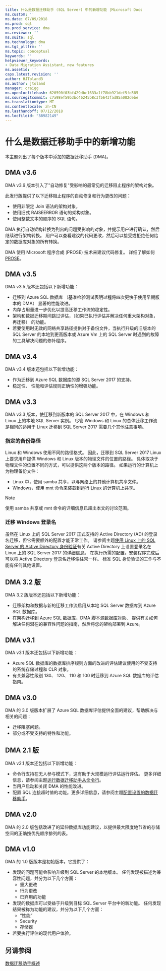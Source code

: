 ```yaml
---
title: 什么是数据迁移助手 (SQL Server) 中的新增功能 |Microsoft Docs
ms.custom: ''
ms.date: 07/09/2018
ms.prod: sql
ms.prod_service: dma
ms.reviewer: ''
ms.suite: sql
ms.technology: dma
ms.tgt_pltfrm: ''
ms.topic: conceptual
keywords: ''
helpviewer_keywords:
- Data Migration Assistant, new features
ms.assetid: ''
caps.latest.revision: ''
author: HJToland3
ms.author: jtoland
manager: craigg
ms.openlocfilehash: 620590f03bf429dbc1633a1f78bb921def5fd585
ms.sourcegitcommit: c7a98ef59b3bc46245b8c3f5643fad85a082debe
ms.translationtype: MT
ms.contentlocale: zh-CN
ms.lasthandoff: 07/12/2018
ms.locfileid: "38982149"
---
```

# <a name="whats-new-in-data-migration-assistant"></a>什么是数据迁移助手中的新增功能
本主题列出了每个版本中添加的数据迁移助手 (DMA)。

## <a name="dma-v36"></a>DMA v3.6
DMA v3.6 版本引入了"自动修复"受影响的最常见的迁移阻止程序的架构对象。

此发行版提供了以下迁移阻止程序的自动修复和行为更改的问题：
- 使用非限定 Join 语法的架构对象。
- 使用旧式 RAISEERROR 语句的架构对象。
- 使用整数文本的顺序的 SQL 语句。

DMA 执行自动架构转换为列出的问题受影响的对象，并提示用户进行确认，然后继续进行架构转换。 用户可以查看建议的代码更改，然后可以接受或拒绝任何给定的数据库对象的所有转换。

DMA 使用 Microsoft 程序合成 (PROSE) 技术来建议代码修复。 详细了解如何[PROSE](https://microsoft.github.io/prose/)。

## <a name="dma-v35"></a>DMA v3.5
DMA v3.5 版本还包括以下新增功能：
- 迁移到 Azure SQL 数据库 （基准检验测试表明过程将四次更快于使用早期版本的 DMA） 显著的性能改进。
- 内存占用量进一步优化以提高迁移工作流的稳定性。
- 架构和数据迁移期间跳过评估，（如果已执行评估并解决任何重大架构对象，再迁移） 的功能。
- 若要使用时无效的网络共享路径提供对于备份文件，当执行升级的旧版本的 SQL Server 的本地到更高版本或 Azure Vm 上的 SQL Server 时遇到的故障的工具解决问题的修补程序。

## <a name="dma-v34"></a>DMA v3.4
DMA v3.4 版本还包括以下新增功能：
- 作为迁移到 Azure SQL 数据库的源 SQL Server 2017 的支持。
- 稳定性、 性能和评估规则正确性的增强功能。

## <a name="dma-v33"></a>DMA v3.3
DMA v3.3 版本，使迁移到新版本的 SQL Server 2017 中，在 Windows 和 Linux 上的本地 SQL Server 实例。 尽管 Windows 和 Linux 的总体迁移工作流是相同的适用于 Linux 迁移到 SQL Server 2017 需要几个其他注意事项。

### <a name="specifying-the-back-up-path"></a>指定的备份路径
Linux 和 Windows 使用不同的路径格式。 因此，迁移到 SQL Server 2017 Linux 上要求用户提供 Windows 和 Linux 版本的物理文件的位置的路径。 具体取决于物理文件的位置不同的方式，可以提供这两个版本的路径。
如果运行的计算机上为物理备份文件：
- Linux 中，使用 samba 共享，以与网络上的其他计算机共享文件。
- Windows，使用 mnt 命令来装载到运行 Linux 的计算机上共享。

> [!NOTE]
> 使用 samba 共享或 mnt 命令的详细信息已超出本文的讨论范围。

### <a name="migrating-windows-logins"></a>迁移 Windows 登录名
虽然在 Linux 上的 SQL Server 2017 正式支持的 Active Directory (AD) 的登录名迁移，但它需要额外的配置才能正常工作。 请参阅主题[使用 Linux 上的 SQL Server 的 Active Directory 身份验证](https://docs.microsoft.com/sql/linux/sql-server-linux-active-directory-authentication)有关 Active Directory 上设置登录名在 Linux 上的 SQL Server 2017 的详细信息。 在执行所需的配置，安装程序完成后可以将 Active Directory 登录名迁移像往常一样。 标准 SQL 身份验证的工作与不能有任何其他设置。

## <a name="dma-v32"></a>DMA 3.2 版
DMA 3.2 版版本还包括以下新增功能：

- 迁移架构和数据与新的迁移工作流启用从本地 SQL Server 数据库到 Azure SQL 数据库。
- 在架构迁移到 Azure SQL 数据库，DMA 脚本源数据库对象、 提供有关如何解决任何潜在的兼容性问题的指南，然后将您的架构部署到 Azure。

## <a name="dma-v31"></a>DMA v3.1
DMA v3.1 版本还包括以下新增功能：

- Azure SQL 数据库的数据库排序规则方面的改进的评估建议使用的不受支持的系统存储过程和 CLR 对象。
- 有关兼容性级别 130、 120、 110 和 100 时迁移到 Azure SQL 数据库的评估指南。

## <a name="dma-v30"></a>DMA v3.0
DMA 的 3.0 版版本扩展了 Azure SQL 数据库评估提供全面的建议，帮助解决与相关的问题：

- 迁移阻塞问题。
- 部分或不受支持的特性和功能。

## <a name="dma-v21"></a>DMA 2.1 版
DMA v2.1 版本还包括以下新增功能：
- 命令行支持在无人参与模式下，这有助于大规模运行评估运行评估。 更多详细信息，请参阅主题[运行数据迁移助手从命令行](dma-commandline.md)。
- 当用户启动和关闭 DMA 的性能改进。
- 配置 SQL 连接超时值的功能。更多详细信息，请参阅主题[配置设置的数据迁移助手](dma-configurationsettings.md)。

## <a name="dma-v20"></a>DMA v2.0
DMA 的 2.0 版包括改进了的延伸数据库功能建议，以提供最大限度地节省的存储空间的正确按优先顺序排列的表。

## <a name="dma-v10"></a>DMA v1.0
DMA 的 1.0 版版本是初始版本，它提供了：
- 发现的问题可能会影响升级到 SQL Server 的本地版本。 任何发现被描述为兼容性问题，并分为以下几个方面：
    - 重大更改
    - 行为更改
    - 已弃用的功能
- 发现的数据库可以受益于升级到目标 SQL Server 平台中的新功能。 任何发现结果被称为功能的建议，并分为以下几个方面：
    - “性能”
    - Security
    - 存储器
-   若要执行评估的现代用户体验。

## <a name="see-also"></a>另请参阅
[数据迁移助手概述](../dma/dma-overview.md)

